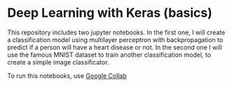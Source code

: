 # Deep Learning with Keras (basics)

This repository includes two jupyter notebooks. In the first one, I will create a classification model using multilayer perceptron with backpropagation to predict
if a person will have a heart disease or not. In the second one I will use the famous MNIST dataset to train another classification model, to create a simple
image classificator.

To run this notebooks, use [Google Collab](https://colab.research.google.com/)

